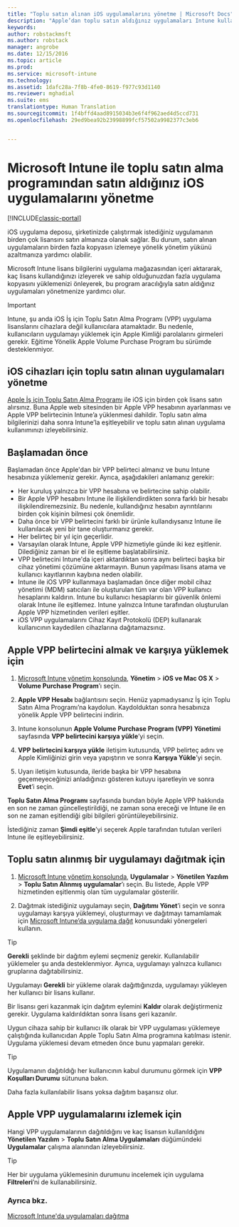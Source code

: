 ```yaml
---
title: "Toplu satın alınan iOS uygulamalarını yönetme | Microsoft Docs"
description: "Apple’dan toplu satın aldığınız uygulamaları Intune kullanarak yönetebilirsiniz. Lisans bilgilerini uygulama deposundan içeri aktarabilirsiniz, kaç lisans kullandığınızı izleyebilirsiniz ve sahip olduğunuzdan fazla uygulama kopyasını yüklemenizi önlenir."
keywords: 
author: robstackmsft
ms.author: robstack
manager: angrobe
ms.date: 12/15/2016
ms.topic: article
ms.prod: 
ms.service: microsoft-intune
ms.technology: 
ms.assetid: 1dafc28a-7f8b-4fe0-8619-f977c93d1140
ms.reviewer: mghadial
ms.suite: ems
translationtype: Human Translation
ms.sourcegitcommit: 1f4bffd4aad8915034b3e6f4f962aed4d5ccd731
ms.openlocfilehash: 29ed9bea92b23998899fcf57502a9982377c3eb6


---
```


# <a name="manage-ios-apps-you-purchased-through-a-volume-purchase-program-with-microsoft-intune"></a>Microsoft Intune ile toplu satın alma programından satın aldığınız iOS uygulamalarını yönetme

[!INCLUDE[classic-portal](../includes/classic-portal.md)]

iOS uygulama deposu, şirketinizde çalıştırmak istediğiniz uygulamanın birden çok lisansını satın almanıza olanak sağlar. Bu durum, satın alınan uygulamaların birden fazla kopyasın izlemeye yönelik yönetim yükünü azaltmanıza yardımcı olabilir.

Microsoft Intune lisans bilgilerini uygulama mağazasından içeri aktararak, kaç lisans kullandığınızı izleyerek ve sahip olduğunuzdan fazla uygulama kopyasını yüklemenizi önleyerek, bu program aracılığıyla satın aldığınız uygulamaları yönetmenize yardımcı olur.

> [!Important]
> Intune, şu anda iOS İş için Toplu Satın Alma Programı (VPP) uygulama lisanslarını cihazlara değil kullanıcılara atamaktadır. Bu nedenle, kullanıcıların uygulamayı yüklemek için Apple Kimliği parolalarını girmeleri gerekir.
> Eğitime Yönelik Apple Volume Purchase Program bu sürümde desteklenmiyor.

## <a name="manage-volume-purchased-apps-for-ios-devices"></a>iOS cihazları için toplu satın alınan uygulamaları yönetme
[Apple İş için Toplu Satın Alma Programı](http://www.apple.com/business/vpp/) ile iOS için birden çok lisans satın alırsınız. Buna Apple web sitesinden bir Apple VPP hesabının ayarlanması ve Apple VPP belirtecinin Intune’a yüklenmesi dahildir.  Toplu satın alma bilgilerinizi daha sonra Intune’la eşitleyebilir ve toplu satın alınan uygulama kullanımınızı izleyebilirsiniz.

## <a name="before-you-start"></a>Başlamadan önce
Başlamadan önce Apple'dan bir VPP belirteci almanız ve bunu Intune hesabınıza yüklemeniz gerekir. Ayrıca, aşağıdakileri anlamanız gerekir:

* Her kuruluş yalnızca bir VPP hesabına ve belirtecine sahip olabilir.
* Bir Apple VPP hesabını Intune ile ilişkilendirdikten sonra farklı bir hesabı ilişkilendiremezsiniz. Bu nedenle, kullandığınız hesabın ayrıntılarını birden çok kişinin bilmesi çok önemlidir.
* Daha önce bir VPP belirtecini farklı bir ürünle kullandıysanız Intune ile kullanılacak yeni bir tane oluşturmanız gerekir.
* Her belirteç bir yıl için geçerlidir.
* Varsayılan olarak Intune, Apple VPP hizmetiyle günde iki kez eşitlenir. Dilediğiniz zaman bir el ile eşitleme başlatabilirsiniz.
* VPP belirtecini Intune'da içeri aktardıktan sonra aynı belirteci başka bir cihaz yönetimi çözümüne aktarmayın. Bunun yapılması lisans atama ve kullanıcı kayıtlarının kaybına neden olabilir.
* Intune ile iOS VPP kullanmaya başlamadan önce diğer mobil cihaz yönetimi (MDM) satıcıları ile oluşturulan tüm var olan VPP kullanıcı hesaplarını kaldırın. Intune bu kullanıcı hesaplarını bir güvenlik önlemi olarak Intune ile eşitlemez. Intune yalnızca Intune tarafından oluşturulan Apple VPP hizmetinden verileri eşitler.
* iOS VPP uygulamalarını Cihaz Kayıt Protokolü (DEP) kullanarak kullanıcının kaydedilen cihazlarına dağıtamazsınız.

## <a name="to-get-and-upload-an-apple-vpp-token"></a>Apple VPP belirtecini almak ve karşıya yüklemek için

1.  [Microsoft Intune yönetim konsolunda](https://manage.microsoft.com), **Yönetim** &gt; **iOS ve Mac OS X** &gt; **Volume Purchase Program**’ı seçin.

2.  **Apple VPP Hesabı** bağlantısını seçin. Henüz yapmadıysanız İş için Toplu Satın Alma Programı’na kaydolun. Kaydolduktan sonra hesabınıza yönelik Apple VPP belirtecini indirin.

3.  Intune konsolunun **Apple Volume Purchase Program (VPP) Yönetimi** sayfasında **VPP belirtecini karşıya yükle**’yi seçin.

4.  **VPP belirtecini karşıya yükle** iletişim kutusunda, VPP belirteç adını ve Apple Kimliğinizi girin veya yapıştırın ve sonra **Karşıya Yükle**’yi seçin.

5.  Uyarı iletişim kutusunda, ileride başka bir VPP hesabına geçemeyeceğinizi anladığınızı gösteren kutuyu işaretleyin ve sonra **Evet**’i seçin.

**Toplu Satın Alma Programı** sayfasında bundan böyle Apple VPP hakkında en son ne zaman güncelleştirildiği, ne zaman sona ereceği ve Intune ile en son ne zaman eşitlendiği gibi bilgileri görüntüleyebilirsiniz.

İstediğiniz zaman **Şimdi eşitle**’yi seçerek Apple tarafından tutulan verileri Intune ile eşitleyebilirsiniz.

## <a name="to-deploy-a-volume-purchased-app"></a>Toplu satın alınmış bir uygulamayı dağıtmak için

1.  [Microsoft Intune yönetim konsolunda](https://manage.microsoft.com), **Uygulamalar** &gt; **Yönetilen Yazılım** &gt; **Toplu Satın Alınmış uygulamalar**’ı seçin. Bu listede, Apple VPP hizmetinden eşitlenmiş olan tüm uygulamalar gösterilir.

2.  Dağıtmak istediğiniz uygulamayı seçin, **Dağıtımı Yönet**’i seçin ve sonra uygulamayı karşıya yüklemeyi, oluşturmayı ve dağıtmayı tamamlamak için [Microsoft Intune’da uygulama dağıt](deploy-apps-in-microsoft-intune.md) konusundaki yönergeleri kullanın.

> [!TIP]
> **Gerekli** şeklinde bir dağıtım eylemi seçmeniz gerekir. Kullanılabilir yüklemeler şu anda desteklenmiyor. Ayrıca, uygulamayı yalnızca kullanıcı gruplarına dağıtabilirsiniz.

Uygulamayı **Gerekli** bir yükleme olarak dağıttığınızda, uygulamayı yükleyen her kullanıcı bir lisans kullanır.

Bir lisansı geri kazanmak için dağıtım eylemini **Kaldır** olarak değiştirmeniz gerekir. Uygulama kaldırıldıktan sonra lisans geri kazanılır.

Uygun cihaza sahip bir kullanıcı ilk olarak bir VPP uygulaması yüklemeye çalıştığında kullanıcıdan Apple Toplu Satın Alma programına katılması istenir. Uygulama yüklemesi devam etmeden önce bunu yapmaları gerekir.

> [!TIP]
> Uygulamanın dağıtıldığı her kullanıcının kabul durumunu görmek için **VPP Koşulları Durumu** sütununa bakın.

Daha fazla kullanılabilir lisans yoksa dağıtım başarısız olur.

## <a name="to-monitor-apple-vpp-apps"></a>Apple VPP uygulamalarını izlemek için
Hangi VPP uygulamalarının dağıtıldığını ve kaç lisansın kullanıldığını **Yönetilen Yazılım** &gt; **Toplu Satın Alma Uygulamaları** düğümündeki **Uygulamalar** çalışma alanından izleyebilirsiniz.

> [!TIP]
> Her bir uygulama yüklemesinin durumunu incelemek için uygulama **Filtreleri**’ni de kullanabilirsiniz.

### <a name="see-also"></a>Ayrıca bkz.
[Microsoft Intune'da uygulamaları dağıtma](deploy-apps-in-microsoft-intune.md)



<!--HONumber=Dec16_HO3-->


